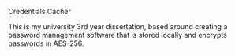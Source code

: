 Credentials Cacher

This is my university 3rd year dissertation, based around creating a password management software that is stored locally and encrypts passwords in AES-256.
